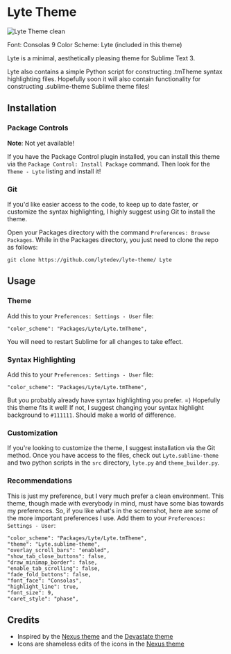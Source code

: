 # Lyte Theme

![Lyte Theme clean][3]

Font: Consolas 9
Color Scheme: Lyte (included in this theme)

Lyte is a minimal, aesthetically pleasing theme for Sublime Text 3.

Lyte also contains a simple Python script for constructing .tmTheme syntax highlighting files. Hopefully soon it will also contain functionality for constructing .sublime-theme Sublime theme files!

## Installation

### Package Controls

**Note**: Not yet available!

If you have the Package Control plugin installed, you can install this theme via the `Package Control: Install Package` command. Then look for the `Theme - Lyte` listing and install it!

### Git

If you'd like easier access to the code, to keep up to date faster, or customize the syntax highlighting, I highly suggest using Git to install the theme.

Open your Packages directory with the command `Preferences: Browse Packages`. While in the Packages directory, you just need to clone the repo as follows:

	git clone https://github.com/lytedev/lyte-theme/ Lyte

## Usage

### Theme

Add this to your `Preferences: Settings - User` file:

    "color_scheme": "Packages/Lyte/Lyte.tmTheme",

You will need to restart Sublime for all changes to take effect.

### Syntax Highlighting

Add this to your `Preferences: Settings - User` file:

    "color_scheme": "Packages/Lyte/Lyte.tmTheme",

But you probably already have syntax highlighting you prefer. =) Hopefully this theme fits it well! If not, I suggest changing your syntax highlight background to `#111111`. Should make a world of difference.

### Customization

If you're looking to customize the theme, I suggest installation via the Git method. Once you have access to the files, check out `Lyte.sublime-theme` and two python scripts in the `src` directory, `lyte.py` and `theme_builder.py`.

### Recommendations

This is just my preference, but I very much prefer a clean environment. This theme, though made with everybody in mind, must have some bias towards my preferences. So, if you like what's in the screenshot, here are some of the more important preferences I use. Add them to your `Preferences: Settings - User`:

    "color_scheme": "Packages/Lyte/Lyte.tmTheme",
    "theme": "Lyte.sublime-theme",
	"overlay_scroll_bars": "enabled",
	"show_tab_close_buttons": false,
    "draw_minimap_border": false,
    "enable_tab_scrolling": false,
    "fade_fold_buttons": false,
    "font_face": "Consolas",
	"highlight_line": true,
    "font_size": 9,
    "caret_style": "phase",

## Credits

* Inspired by the [Nexus theme][1] and the [Devastate theme][2]
* Icons are shameless edits of the icons in the [Nexus theme][1]

[1]: https://github.com/EleazarCrusader/nexus-theme
[2]: https://github.com/vlakarados/devastate
[3]: https://raw.githubusercontent.com/lytedev/lyte-theme/master/assets/screenshots/lyte-theme-small-clean.png
[4]: https://raw.githubusercontent.com/lytedev/lyte-theme/master/assets/screenshots/lyte-theme-fhd-grid.png
